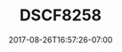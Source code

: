 ---
title: DSCF8258
date: 2017-08-26T16:57:26-07:00
draft: false
location: Mt. Rainier, WA
img_url: https://d17enza3bfujl8.cloudfront.net/DSCF8258.jpg
original_fn: ""
tags:
- Mt. Rainier, WA
- Pete

---
